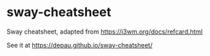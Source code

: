 # sway-cheatsheet
Sway cheatsheet, adapted from https://i3wm.org/docs/refcard.html

See it at https://depau.github.io/sway-cheatsheet/
